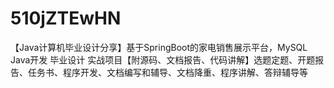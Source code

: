 # 510jZTEwHN
【Java计算机毕业设计分享】基于SpringBoot的家电销售展示平台，MySQL Java开发 毕业设计 实战项目【附源码、文档报告、代码讲解】选题定题、开题报告、任务书、程序开发、文档编写和辅导、文档降重、程序讲解、答辩辅导等
